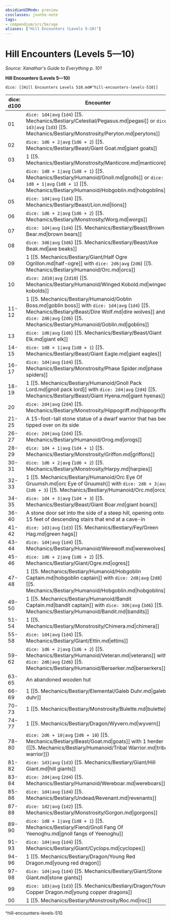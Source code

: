 ```yaml
---
obsidianUIMode: preview
cssclasses: json5e-note
tags:
- compendium/src/5e/xge
aliases: ["Hill Encounters (Levels 5—10)"]
---
```

# Hill Encounters (Levels 5—10)
*Source: Xanathar's Guide to Everything p. 101* 

**Hill Encounters (Levels 5—10)**

`dice: [[Hill Encounters Levels 510.md#^hill-encounters-levels-510]]`

| dice: d100 | Encounter |
|------------|-----------|
| 01 | `dice: 1d4\|avg` (`1d4`) [[5. Mechanics/Bestiary/Celestial/Pegasus.md\|pegasi]] or `dice: 1d3\|avg` (`1d3`) [[5. Mechanics/Bestiary/Monstrosity/Peryton.md\|perytons]] |
| 02 | `dice: 1d6 + 2\|avg` (`1d6 + 2`) [[5. Mechanics/Bestiary/Beast/Giant Goat.md\|giant goats]] |
| 03 | 1 [[5. Mechanics/Bestiary/Monstrosity/Manticore.md\|manticore]] |
| 04 | `dice: 1d8 + 1\|avg` (`1d8 + 1`) [[5. Mechanics/Bestiary/Humanoid/Gnoll.md\|gnolls]] or `dice: 1d8 + 1\|avg` (`1d8 + 1`) [[5. Mechanics/Bestiary/Humanoid/Hobgoblin.md\|hobgoblins]] |
| 05 | `dice: 1d4\|avg` (`1d4`) [[5. Mechanics/Bestiary/Beast/Lion.md\|lions]] |
| 06 | `dice: 1d6 + 2\|avg` (`1d6 + 2`) [[5. Mechanics/Bestiary/Monstrosity/Worg.md\|worgs]] |
| 07 | `dice: 1d4\|avg` (`1d4`) [[5. Mechanics/Bestiary/Beast/Brown Bear.md\|brown bears]] |
| 08 | `dice: 3d6\|avg` (`3d6`) [[5. Mechanics/Bestiary/Beast/Axe Beak.md\|axe beaks]] |
| 09 | 1 [[5. Mechanics/Bestiary/Giant/Half Ogre Ogrillon.md\|half-ogre]] with `dice: 2d6\|avg` (`2d6`) [[5. Mechanics/Bestiary/Humanoid/Orc.md\|orcs]] |
| 10 | `dice: 2d10\|avg` (`2d10`) [[5. Mechanics/Bestiary/Humanoid/Winged Kobold.md\|winged kobolds]] |
| 11-12 | 1 [[5. Mechanics/Bestiary/Humanoid/Goblin Boss.md\|goblin boss]] with `dice: 1d4\|avg` (`1d4`) [[5. Mechanics/Bestiary/Beast/Dire Wolf.md\|dire wolves]] and `dice: 2d6\|avg` (`2d6`) [[5. Mechanics/Bestiary/Humanoid/Goblin.md\|goblins]] |
| 13 | `dice: 1d6\|avg` (`1d6`) [[5. Mechanics/Bestiary/Beast/Giant Elk.md\|giant elk]] |
| 14-15 | `dice: 1d8 + 1\|avg` (`1d8 + 1`) [[5. Mechanics/Bestiary/Beast/Giant Eagle.md\|giant eagles]] |
| 16-17 | `dice: 1d4\|avg` (`1d4`) [[5. Mechanics/Bestiary/Monstrosity/Phase Spider.md\|phase spiders]] |
| 18-19 | 1 [[5. Mechanics/Bestiary/Humanoid/Gnoll Pack Lord.md\|gnoll pack lord]] with `dice: 2d4\|avg` (`2d4`) [[5. Mechanics/Bestiary/Beast/Giant Hyena.md\|giant hyenas]] |
| 20 | `dice: 2d4\|avg` (`2d4`) [[5. Mechanics/Bestiary/Monstrosity/Hippogriff.md\|hippogriffs]] |
| 21-25 | A 15-foot-tall stone statue of a dwarf warrior that has been tipped over on its side |
| 26-27 | `dice: 2d4\|avg` (`2d4`) [[5. Mechanics/Bestiary/Humanoid/Orog.md\|orogs]] |
| 28-29 | `dice: 1d4 + 1\|avg` (`1d4 + 1`) [[5. Mechanics/Bestiary/Monstrosity/Griffon.md\|griffons]] |
| 30-31 | `dice: 1d6 + 2\|avg` (`1d6 + 2`) [[5. Mechanics/Bestiary/Monstrosity/Harpy.md\|harpies]] |
| 32-33 | 1 [[5. Mechanics/Bestiary/Humanoid/Orc Eye Of Gruumsh.md\|orc Eye of Gruumsh]] with `dice: 2d6 + 3\|avg` (`2d6 + 3`) [[5. Mechanics/Bestiary/Humanoid/Orc.md\|orcs]] |
| 34-35 | `dice: 1d4 + 3\|avg` (`1d4 + 3`) [[5. Mechanics/Bestiary/Beast/Giant Boar.md\|giant boars]] |
| 36-40 | A stone door set into the side of a steep hill, opening onto 15 feet of descending stairs that end at a cave-in |
| 41-42 | `dice: 1d3\|avg` (`1d3`) [[5. Mechanics/Bestiary/Fey/Green Hag.md\|green hags]] |
| 43-44 | `dice: 1d4\|avg` (`1d4`) [[5. Mechanics/Bestiary/Humanoid/Werewolf.md\|werewolves]] |
| 45-46 | `dice: 1d6 + 2\|avg` (`1d6 + 2`) [[5. Mechanics/Bestiary/Giant/Ogre.md\|ogres]] |
| 47-48 | 1 [[5. Mechanics/Bestiary/Humanoid/Hobgoblin Captain.md\|hobgoblin captain]] with `dice: 2d8\|avg` (`2d8`) [[5. Mechanics/Bestiary/Humanoid/Hobgoblin.md\|hobgoblins]] |
| 49-50 | 1 [[5. Mechanics/Bestiary/Humanoid/Bandit Captain.md\|bandit captain]] with `dice: 3d6\|avg` (`3d6`) [[5. Mechanics/Bestiary/Humanoid/Bandit.md\|bandits]] |
| 51-54 | 1 [[5. Mechanics/Bestiary/Monstrosity/Chimera.md\|chimera]] |
| 55-58 | `dice: 1d4\|avg` (`1d4`) [[5. Mechanics/Bestiary/Giant/Ettin.md\|ettins]] |
| 59-62 | `dice: 1d6 + 2\|avg` (`1d6 + 2`) [[5. Mechanics/Bestiary/Humanoid/Veteran.md\|veterans]] with `dice: 2d6\|avg` (`2d6`) [[5. Mechanics/Bestiary/Humanoid/Berserker.md\|berserkers]] |
| 63-65 | An abandoned wooden hut |
| 66-69 | 1 [[5. Mechanics/Bestiary/Elemental/Galeb Duhr.md\|galeb duhr]] |
| 70-73 | 1 [[5. Mechanics/Bestiary/Monstrosity/Bulette.md\|bulette]] |
| 74-77 | 1 [[5. Mechanics/Bestiary/Dragon/Wyvern.md\|wyvern]] |
| 78-80 | `dice: 2d6 + 10\|avg` (`2d6 + 10`) [[5. Mechanics/Bestiary/Beast/Goat.md\|goats]] with 1 herder ([[5. Mechanics/Bestiary/Humanoid/Tribal Warrior.md\|tribal warrior]]) |
| 81-82 | `dice: 1d3\|avg` (`1d3`) [[5. Mechanics/Bestiary/Giant/Hill Giant.md\|hill giants]] |
| 83-84 | `dice: 2d4\|avg` (`2d4`) [[5. Mechanics/Bestiary/Humanoid/Wereboar.md\|wereboars]] |
| 85-86 | `dice: 1d4\|avg` (`1d4`) [[5. Mechanics/Bestiary/Undead/Revenant.md\|revenants]] |
| 87-88 | `dice: 1d2\|avg` (`1d2`) [[5. Mechanics/Bestiary/Monstrosity/Gorgon.md\|gorgons]] |
| 89-90 | `dice: 1d8 + 1\|avg` (`1d8 + 1`) [[5. Mechanics/Bestiary/Fiend/Gnoll Fang Of Yeenoghu.md\|gnoll fangs of Yeenoghu]] |
| 91-93 | `dice: 1d4\|avg` (`1d4`) [[5. Mechanics/Bestiary/Giant/Cyclops.md\|cyclopes]] |
| 94-96 | 1 [[5. Mechanics/Bestiary/Dragon/Young Red Dragon.md\|young red dragon]] |
| 97-98 | `dice: 1d4\|avg` (`1d4`) [[5. Mechanics/Bestiary/Giant/Stone Giant.md\|stone giants]] |
| 99 | `dice: 1d3\|avg` (`1d3`) [[5. Mechanics/Bestiary/Dragon/Young Copper Dragon.md\|young copper dragons]] |
| 00 | 1 [[5. Mechanics/Bestiary/Monstrosity/Roc.md\|roc]] |
^hill-encounters-levels-510